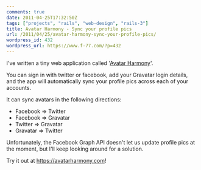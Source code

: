 ```yaml
---
comments: true
date: 2011-04-25T17:32:50Z
tags: ["projects", "rails", "web-design", "rails-3"]
title: Avatar Harmony - Sync your profile pics
url: /2011/04/25/avatar-harmony-sync-your-profile-pics/
wordpress_id: 432
wordpress_url: https://www.f-77.com/?p=432
---
```


I've written a tiny web application called '<a href="https://avatarharmony.com">Avatar Harmony</a>'.

You can sign in with twitter or facebook, add your Gravatar login details, and the app will automatically sync your profile pics across each of your accounts.

It can sync avatars in the following directions:

<ul>
	<li>Facebook =&gt; Twitter</li>
	<li>Facebook =&gt; Gravatar</li>
	<li>Twitter =&gt; Gravatar</li>
	<li>Gravatar =&gt; Twitter</li>
</ul>

<p>Unfortunately, the Facebook Graph API doesn't let us update profile pics at the moment, but I'll keep looking around for a solution.</p>

<p>Try it out at <a href="https://avatarharmony.com">https://avatarharmony.com</a>!</p>


